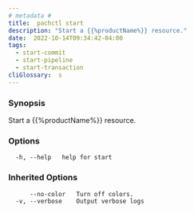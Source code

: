 ```yaml
---
# metadata # 
title:  pachctl start
description: "Start a {{%productName%}} resource."
date:  2022-10-14T09:34:42-04:00
tags:
  - start-commit
  - start-pipeline
  - start-transaction
cliGlossary:  s
---
```


### Synopsis

Start a {{%productName%}} resource.

### Options

```
  -h, --help   help for start
```

### Inherited Options

```
      --no-color   Turn off colors.
  -v, --verbose    Output verbose logs
```


